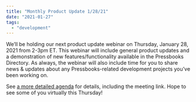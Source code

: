 ```yaml
---
title: "Monthly Product Update 1/28/21"
date: "2021-01-27"
tags: 
  - "development"
---
```


We’ll be holding our next product update webinar on Thursday, January 28, 2021 from 2-3pm ET. This webinar will include general product updates and a demonstration of new features/functionality available in the Pressbooks Directory. As always, the webinar will also include time for you to share news & updates about any Pressbooks-related development projects you’ve been working on.

See [a more detailed agenda](https://docs.google.com/document/d/1BcvX0V-iDi6fJO\_W8pHVOL\_lec\_9OTXujAfw6tFpZlQ/edit) for details, including the meeting link. Hope to see some of you virtually this Thursday!
